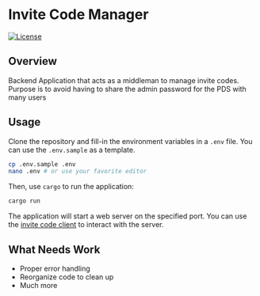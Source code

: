 # <h1> Invite Code Manager </h1>
[![License](https://img.shields.io/badge/license-MIT-blue)](https://opensource.org/licenses/mit)

## Overview

Backend Application that acts as a middleman to manage invite codes. Purpose is to avoid having to share the admin password for the PDS with many users

## Usage

Clone the repository and fill-in the environment variables in a `.env` file. You can use the `.env.sample` as a template.

```bash
cp .env.sample .env
nano .env # or use your favorite editor
```

Then, use `cargo` to run the application:

```bash
cargo run
```

The application will start a web server on the specified port. You can use the [invite code client](https://github.com/NorthskySocial/invite-code-client) to interact with the server.

## What Needs Work

- Proper error handling
- Reorganize code to clean up
- Much more
